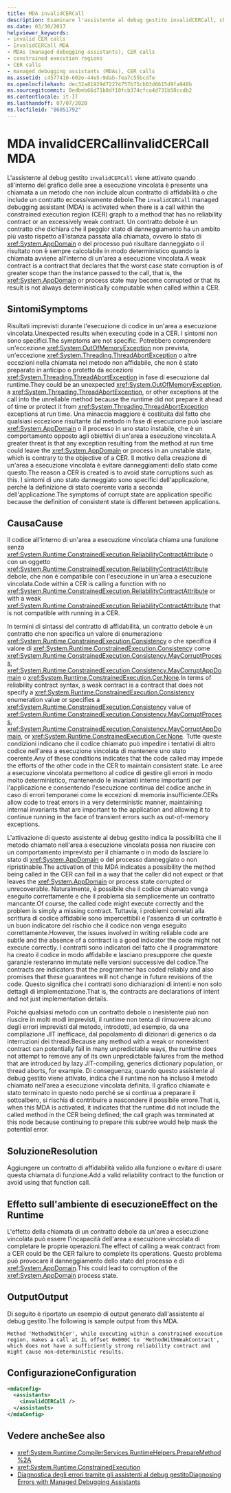 ```yaml
---
title: MDA invalidCERCall
description: Esaminare l'assistente al debug gestito invalidCERCall, che viene attivato se è presente una chiamata non valida all'interno del grafico dell'area a esecuzione vincolata (CER).
ms.date: 03/30/2017
helpviewer_keywords:
- invalid CER calls
- InvalidCERCall MDA
- MDAs (managed debugging assistants), CER calls
- constrained execution regions
- CER calls
- managed debugging assistants (MDAs), CER calls
ms.assetid: c4577410-602e-44e5-9dab-fea7c55bcdfe
ms.openlocfilehash: dec32a81929d72274757b75cb03d6615d9fa948b
ms.sourcegitcommit: 0edbeb66d71b8df10fcb374cfca4d731b58ccdb2
ms.contentlocale: it-IT
ms.lasthandoff: 07/07/2020
ms.locfileid: "86051792"
---
```

# <a name="invalidcercall-mda"></a><span data-ttu-id="eced7-103">MDA invalidCERCall</span><span class="sxs-lookup"><span data-stu-id="eced7-103">invalidCERCall MDA</span></span>
<span data-ttu-id="eced7-104">L'assistente al debug gestito `invalidCERCall` viene attivato quando all'interno del grafico delle aree a esecuzione vincolata è presente una chiamata a un metodo che non include alcun contratto di affidabilità o che include un contratto eccessivamente debole.</span><span class="sxs-lookup"><span data-stu-id="eced7-104">The `invalidCERCall` managed debugging assistant (MDA) is activated when there is a call within the constrained execution region (CER) graph to a method that has no reliability contract or an excessively weak contract.</span></span> <span data-ttu-id="eced7-105">Un contratto debole è un contratto che dichiara che il peggior stato di danneggiamento ha un ambito più vasto rispetto all'istanza passata alla chiamata, ovvero lo stato di <xref:System.AppDomain> o del processo può risultare danneggiato o il risultato non è sempre calcolabile in modo deterministico quando la chiamata avviene all'interno di un'area a esecuzione vincolata.</span><span class="sxs-lookup"><span data-stu-id="eced7-105">A weak contract is a contract that declares that the worst case state corruption is of greater scope than the instance passed to the call, that is, the <xref:System.AppDomain> or process state may become corrupted or that its result is not always deterministically computable when called within a CER.</span></span>  
  
## <a name="symptoms"></a><span data-ttu-id="eced7-106">Sintomi</span><span class="sxs-lookup"><span data-stu-id="eced7-106">Symptoms</span></span>  
 <span data-ttu-id="eced7-107">Risultati imprevisti durante l'esecuzione di codice in un'area a esecuzione vincolata.</span><span class="sxs-lookup"><span data-stu-id="eced7-107">Unexpected results when executing code in a CER.</span></span> <span data-ttu-id="eced7-108">I sintomi non sono specifici.</span><span class="sxs-lookup"><span data-stu-id="eced7-108">The symptoms are not specific.</span></span> <span data-ttu-id="eced7-109">Potrebbero comprendere un'eccezione <xref:System.OutOfMemoryException> non prevista, un'eccezione <xref:System.Threading.ThreadAbortException> o altre eccezioni nella chiamata nel metodo non affidabile, che non è stato preparato in anticipo o protetto da eccezioni <xref:System.Threading.ThreadAbortException> in fase di esecuzione dal runtime.</span><span class="sxs-lookup"><span data-stu-id="eced7-109">They could be an unexpected <xref:System.OutOfMemoryException>, a <xref:System.Threading.ThreadAbortException>, or other exceptions at the call into the unreliable method because the runtime did not prepare it ahead of time or protect it from <xref:System.Threading.ThreadAbortException> exceptions at run time.</span></span> <span data-ttu-id="eced7-110">Una minaccia maggiore è costituita dal fatto che qualsiasi eccezione risultante dal metodo in fase di esecuzione può lasciare <xref:System.AppDomain> o il processo in uno stato instabile, che è un comportamento opposto agli obiettivi di un'area a esecuzione vincolata.</span><span class="sxs-lookup"><span data-stu-id="eced7-110">A greater threat is that any exception resulting from the method at run time could leave the <xref:System.AppDomain> or process in an unstable state, which is contrary to the objective of a CER.</span></span> <span data-ttu-id="eced7-111">Il motivo della creazione di un'area a esecuzione vincolata è evitare danneggiamenti dello stato come questo.</span><span class="sxs-lookup"><span data-stu-id="eced7-111">The reason a CER is created is to avoid state corruptions such as this.</span></span> <span data-ttu-id="eced7-112">I sintomi di uno stato danneggiato sono specifici dell'applicazione, perché la definizione di stato coerente varia a seconda dell'applicazione.</span><span class="sxs-lookup"><span data-stu-id="eced7-112">The symptoms of corrupt state are application specific because the definition of consistent state is different between applications.</span></span>  
  
## <a name="cause"></a><span data-ttu-id="eced7-113">Causa</span><span class="sxs-lookup"><span data-stu-id="eced7-113">Cause</span></span>  
 <span data-ttu-id="eced7-114">Il codice all'interno di un'area a esecuzione vincolata chiama una funzione senza <xref:System.Runtime.ConstrainedExecution.ReliabilityContractAttribute> o con un oggetto <xref:System.Runtime.ConstrainedExecution.ReliabilityContractAttribute> debole, che non è compatibile con l'esecuzione in un'area a esecuzione vincolata.</span><span class="sxs-lookup"><span data-stu-id="eced7-114">Code within a CER is calling a function with no <xref:System.Runtime.ConstrainedExecution.ReliabilityContractAttribute> or with a weak <xref:System.Runtime.ConstrainedExecution.ReliabilityContractAttribute> that is not compatible with running in a CER.</span></span>  
  
 <span data-ttu-id="eced7-115">In termini di sintassi del contratto di affidabilità, un contratto debole è un contratto che non specifica un valore di enumerazione <xref:System.Runtime.ConstrainedExecution.Consistency> o che specifica il valore di <xref:System.Runtime.ConstrainedExecution.Consistency> come <xref:System.Runtime.ConstrainedExecution.Consistency.MayCorruptProcess>, <xref:System.Runtime.ConstrainedExecution.Consistency.MayCorruptAppDomain> o <xref:System.Runtime.ConstrainedExecution.Cer.None>.</span><span class="sxs-lookup"><span data-stu-id="eced7-115">In terms of reliability contract syntax, a weak contract is a contract that does not specify a <xref:System.Runtime.ConstrainedExecution.Consistency> enumeration value or specifies a <xref:System.Runtime.ConstrainedExecution.Consistency> value of <xref:System.Runtime.ConstrainedExecution.Consistency.MayCorruptProcess>, <xref:System.Runtime.ConstrainedExecution.Consistency.MayCorruptAppDomain>, or <xref:System.Runtime.ConstrainedExecution.Cer.None>.</span></span> <span data-ttu-id="eced7-116">Tutte queste condizioni indicano che il codice chiamato può impedire i tentativi di altro codice nell'area a esecuzione vincolata di mantenere uno stato coerente.</span><span class="sxs-lookup"><span data-stu-id="eced7-116">Any of these conditions indicates that the code called may impede the efforts of the other code in the CER to maintain consistent state.</span></span>  <span data-ttu-id="eced7-117">Le aree a esecuzione vincolata permettono al codice di gestire gli errori in modo molto deterministico, mantenendo le invarianti interne importanti per l'applicazione e consentendo l'esecuzione continua del codice anche in caso di errori temporanei come le eccezioni di memoria insufficiente.</span><span class="sxs-lookup"><span data-stu-id="eced7-117">CERs allow code to treat errors in a very deterministic manner, maintaining internal invariants that are important to the application and allowing it to continue running in the face of transient errors such as out-of-memory exceptions.</span></span>  
  
 <span data-ttu-id="eced7-118">L'attivazione di questo assistente al debug gestito indica la possibilità che il metodo chiamato nell'area a esecuzione vincolata possa non riuscire con un comportamento imprevisto per il chiamante o in modo da lasciare lo stato di <xref:System.AppDomain> o del processo danneggiato o non ripristinabile.</span><span class="sxs-lookup"><span data-stu-id="eced7-118">The activation of this MDA indicates a possibility the method being called in the CER can fail in a way that the caller did not expect or that leaves the <xref:System.AppDomain> or process state corrupted or unrecoverable.</span></span> <span data-ttu-id="eced7-119">Naturalmente, è possibile che il codice chiamato venga eseguito correttamente e che il problema sia semplicemente un contratto mancante.</span><span class="sxs-lookup"><span data-stu-id="eced7-119">Of course, the called code might execute correctly and the problem is simply a missing contract.</span></span> <span data-ttu-id="eced7-120">Tuttavia, i problemi correlati alla scrittura di codice affidabile sono impercettibili e l'assenza di un contratto è un buon indicatore del rischio che il codice non venga eseguito correttamente.</span><span class="sxs-lookup"><span data-stu-id="eced7-120">However, the issues involved in writing reliable code are subtle and the absence of a contract is a good indicator the code might not execute correctly.</span></span> <span data-ttu-id="eced7-121">I contratti sono indicatori del fatto che il programmatore ha creato il codice in modo affidabile e lasciano presupporre che queste garanzie resteranno immutate nelle versioni successive del codice.</span><span class="sxs-lookup"><span data-stu-id="eced7-121">The contracts are indicators that the programmer has coded reliably and also promises that these guarantees will not change in future revisions of the code.</span></span>  <span data-ttu-id="eced7-122">Questo significa che i contratti sono dichiarazioni di intenti e non solo dettagli di implementazione.</span><span class="sxs-lookup"><span data-stu-id="eced7-122">That is, the contracts are declarations of intent and not just implementation details.</span></span>  
  
 <span data-ttu-id="eced7-123">Poiché qualsiasi metodo con un contratto debole o inesistente può non riuscire in molti modi imprevisti, il runtime non tenta di rimuovere alcuno degli errori imprevisti dal metodo, introdotti, ad esempio, da una compilazione JIT inefficace, dal popolamento di dizionari di generics o da interruzioni dei thread.</span><span class="sxs-lookup"><span data-stu-id="eced7-123">Because any method with a weak or nonexistent contract can potentially fail in many unpredictable ways, the runtime does not attempt to remove any of its own unpredictable failures from the method  that are introduced by lazy JIT-compiling, generics dictionary population, or thread aborts, for example.</span></span> <span data-ttu-id="eced7-124">Di conseguenza, quando questo assistente al debug gestito viene attivato, indica che il runtime non ha incluso il metodo chiamato nell'area a esecuzione vincolata definita. Il grafico chiamate è stato terminato in questo nodo perché se si continua a preparare il sottoalbero, si rischia di contribuire a nascondere il possibile errore.</span><span class="sxs-lookup"><span data-stu-id="eced7-124">That is, when this MDA is activated, it indicates that the runtime did not include the called method in the CER being defined; the call graph was terminated at this node because continuing to prepare this subtree would help mask the potential error.</span></span>  
  
## <a name="resolution"></a><span data-ttu-id="eced7-125">Soluzione</span><span class="sxs-lookup"><span data-stu-id="eced7-125">Resolution</span></span>  
 <span data-ttu-id="eced7-126">Aggiungere un contratto di affidabilità valido alla funzione o evitare di usare questa chiamata di funzione.</span><span class="sxs-lookup"><span data-stu-id="eced7-126">Add a valid reliability contract to the function or avoid using that function call.</span></span>  
  
## <a name="effect-on-the-runtime"></a><span data-ttu-id="eced7-127">Effetto sull'ambiente di esecuzione</span><span class="sxs-lookup"><span data-stu-id="eced7-127">Effect on the Runtime</span></span>  
 <span data-ttu-id="eced7-128">L'effetto della chiamata di un contratto debole da un'area a esecuzione vincolata può essere l'incapacità dell'area a esecuzione vincolata di completare le proprie operazioni.</span><span class="sxs-lookup"><span data-stu-id="eced7-128">The effect of calling a weak contract from a CER could be the CER failure to complete its operations.</span></span> <span data-ttu-id="eced7-129">Questo problema può provocare il danneggiamento dello stato del processo e di <xref:System.AppDomain>.</span><span class="sxs-lookup"><span data-stu-id="eced7-129">This could lead to corruption of the <xref:System.AppDomain> process state.</span></span>  
  
## <a name="output"></a><span data-ttu-id="eced7-130">Output</span><span class="sxs-lookup"><span data-stu-id="eced7-130">Output</span></span>  
 <span data-ttu-id="eced7-131">Di seguito è riportato un esempio di output generato dall'assistente al debug gestito.</span><span class="sxs-lookup"><span data-stu-id="eced7-131">The following is sample output from this MDA.</span></span>  
  
 `Method 'MethodWithCer', while executing within a constrained execution region, makes a call at IL offset 0x000C to 'MethodWithWeakContract', which does not have a sufficiently strong reliability contract and might cause non-deterministic results.`  
  
## <a name="configuration"></a><span data-ttu-id="eced7-132">Configurazione</span><span class="sxs-lookup"><span data-stu-id="eced7-132">Configuration</span></span>  
  
```xml  
<mdaConfig>  
  <assistants>  
    <invalidCERCall />  
  </assistants>  
</mdaConfig>  
```  
  
## <a name="see-also"></a><span data-ttu-id="eced7-133">Vedere anche</span><span class="sxs-lookup"><span data-stu-id="eced7-133">See also</span></span>

- <xref:System.Runtime.CompilerServices.RuntimeHelpers.PrepareMethod%2A>
- <xref:System.Runtime.ConstrainedExecution>
- [<span data-ttu-id="eced7-134">Diagnostica degli errori tramite gli assistenti al debug gestito</span><span class="sxs-lookup"><span data-stu-id="eced7-134">Diagnosing Errors with Managed Debugging Assistants</span></span>](diagnosing-errors-with-managed-debugging-assistants.md)
